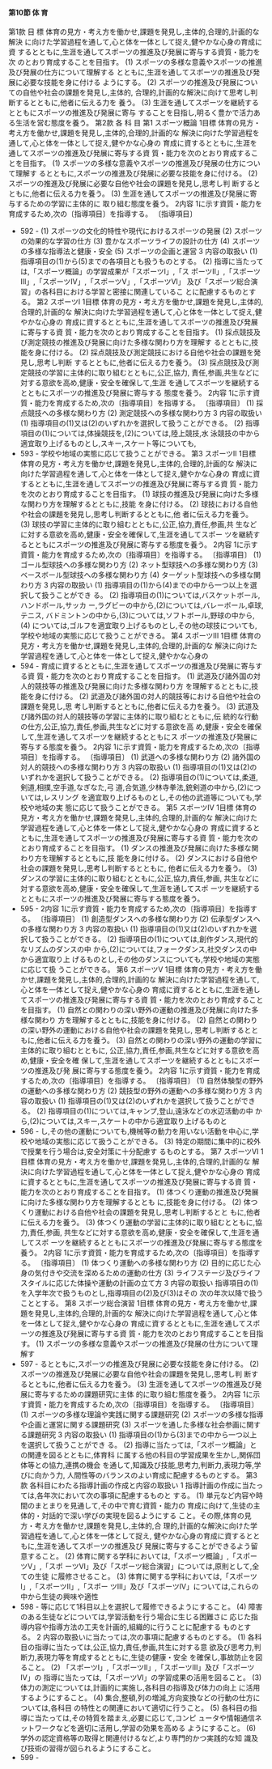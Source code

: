 
#### <a name="第10節_体_育"> 第10節 体 育
第1款 目 標
体育の見方・考え方を働かせ,課題を発見し,主体的,合理的,計画的な解決 に向けた学習過程を通して,心と体を一体として捉え,健やかな心身の育成に資 するとともに,生涯を通してスポーツの推進及び発展に寄与する資質・能力を次 のとおり育成することを目指す。
(1) スポーツの多様な意義やスポーツの推進及び発展の仕方について理解する とともに,生涯を通してスポーツの推進及び発展に必要な技能を身に付ける ようにする。
(2) スポーツの推進及び発展についての自他や社会の課題を発見し,主体的, 合理的,計画的な解決に向けて思考し判断するとともに,他者に伝える力を 養う。
(3) 生涯を通してスポーツを継続するとともにスポーツの推進及び発展に寄与 することを目指し,明るく豊かで活力ある生活を営む態度を養う。
第2款 各 科 目
第1 スポーツ概論 1目標
体育の見方・考え方を働かせ,課題を発見し,主体的,合理的,計画的な 解決に向けた学習過程を通して,心と体を一体として捉え,健やかな心身の 育成に資するとともに,生涯を通してスポーツの推進及び発展に寄与する資 質・能力を次のとおり育成することを目指す。
(1) スポーツの多様な意義やスポーツの推進及び発展の仕方について理解す るとともに,スポーツの推進及び発展に必要な技能を身に付ける。
(2) スポーツの推進及び発展に必要な自他や社会の課題を発見し,思考し判 断するとともに,他者に伝える力を養う。
(3) 生涯を通してスポーツの推進及び発展に寄与するための学習に主体的に 取り組む態度を養う。
2内容 1に示す資質・能力を育成するため,次の〔指導項目〕を指導する。
〔指導項目〕
- 592 -
(1) スポーツの文化的特性や現代におけるスポーツの発展 (2) スポーツの効果的な学習の仕方
(3) 豊かなスポーツライフの設計の仕方
(4) スポーツの多様な指導法と健康・安全
(5) スポーツの企画と運営 3 内容の取扱い
(1) 指導項目の(1)から(5)までの各項目とも扱うものとする。
(2) 指導に当たっては,「スポーツ概論」の学習成果が「スポーツI」,「ス ポーツII」,「スポーツIII」,「スポーツIV」,「スポーツV」,「スポーツVI」 及び「スポーツ総合演習」の各科目における学習と密接に関連しているこ
   とに配慮するものとする。
第2 スポーツI 1目標
体育の見方・考え方を働かせ,課題を発見し,主体的,合理的,計画的な 解決に向けた学習過程を通して,心と体を一体として捉え,健やかな心身の 育成に資するとともに,生涯を通してスポーツの推進及び発展に寄与する資 質・能力を次のとおり育成することを目指す。
(1) 採点競技及び測定競技の推進及び発展に向けた多様な関わり方を理解す るとともに,技能を身に付ける。
(2) 採点競技及び測定競技における自他や社会の課題を発見し,思考し判断 するとともに,他者に伝える力を養う。
(3) 採点競技及び測定競技の学習に主体的に取り組むとともに,公正,協力, 責任,参画,共生などに対する意欲を高め,健康・安全を確保して,生涯 を通してスポーツを継続するとともにスポーツの推進及び発展に寄与する 態度を養う。
2内容 1に示す資質・能力を育成するため,次の〔指導項目〕を指導する。
〔指導項目〕
(1) 採点競技への多様な関わり方 (2) 測定競技への多様な関わり方
3 内容の取扱い
(1) 指導項目の(1)又は(2)のいずれかを選択して扱うことができる。
(2) 指導項目の(1)については,体操競技を,(2)については,陸上競技,水
泳競技の中から適宜取り上げるものとし,スキー,スケート等についても,
- 593 -
学校や地域の実態に応じて扱うことができる。
第3 スポーツII 1目標
体育の見方・考え方を働かせ,課題を発見し,主体的,合理的,計画的な 解決に向けた学習過程を通して,心と体を一体として捉え,健やかな心身の 育成に資するとともに,生涯を通してスポーツの推進及び発展に寄与する資 質・能力を次のとおり育成することを目指す。
(1) 球技の推進及び発展に向けた多様な関わり方を理解するとともに,技能 を身に付ける。
(2) 球技における自他や社会の課題を発見し,思考し判断するとともに,他 者に伝える力を養う。
(3) 球技の学習に主体的に取り組むとともに,公正,協力,責任,参画,共 生などに対する意欲を高め,健康・安全を確保して,生涯を通してスポー ツを継続するとともにスポーツの推進及び発展に寄与する態度を養う。
2内容 1に示す資質・能力を育成するため,次の〔指導項目〕を指導する。
〔指導項目〕
(1) ゴール型球技への多様な関わり方
(2) ネット型球技への多様な関わり方
(3) ベースボール型球技への多様な関わり方 (4) ターゲット型球技への多様な関わり方
3 内容の取扱い
(1) 指導項目の(1)から(4)までの中から一つ以上を選択して扱うことができ
る。
(2) 指導項目の(1)については,バスケットボール,ハンドボール,サッカ
ー,ラグビーの中から,(2)については,バレーボール,卓球,テニス, バドミントンの中から,(3)については,ソフトボール,野球の中から,(4) については,ゴルフを適宜取り上げるものとし,その他の球技についても, 学校や地域の実態に応じて扱うことができる。
第4 スポーツIII 1目標
体育の見方・考え方を働かせ,課題を発見し,主体的,合理的,計画的な 解決に向けた学習過程を通して,心と体を一体として捉え,健やかな心身の
- 594 -
育成に資するとともに,生涯を通してスポーツの推進及び発展に寄与する資 質・能力を次のとおり育成することを目指す。
(1) 武道及び諸外国の対人的競技等の推進及び発展に向けた多様な関わり方
を理解するとともに,技能を身に付ける。
(2) 武道及び諸外国の対人的競技等における自他や社会の課題を発見し,思
考し判断するとともに,他者に伝える力を養う。
(3) 武道及び諸外国の対人的競技等の学習に主体的に取り組むとともに,伝
統的な行動の仕方,公正,協力,責任,参画,共生などに対する意欲を高 め,健康・安全を確保して,生涯を通してスポーツを継続するとともにス ポーツの推進及び発展に寄与する態度を養う。
2内容 1に示す資質・能力を育成するため,次の〔指導項目〕を指導する。
〔指導項目〕
(1) 武道への多様な関わり方
(2) 諸外国の対人的競技への多様な関わり方
3 内容の取扱い
(1) 指導項目の(1)又は(2)のいずれかを選択して扱うことができる。
(2) 指導項目の(1)については,柔道,剣道,相撲,空手道,なぎなた,弓
道,合気道,少林寺拳法,銃剣道の中から,(2)については,レスリング を適宜取り上げるものとし,その他の武道等についても,学校や地域の実 態に応じて扱うことができる。
第5 スポーツIV 1目標
体育の見方・考え方を働かせ,課題を発見し,主体的,合理的,計画的な 解決に向けた学習過程を通して,心と体を一体として捉え,健やかな心身の 育成に資するとともに,生涯を通してスポーツの推進及び発展に寄与する資 質・能力を次のとおり育成することを目指す。
(1) ダンスの推進及び発展に向けた多様な関わり方を理解するとともに,技 能を身に付ける。
(2) ダンスにおける自他や社会の課題を発見し,思考し判断するとともに, 他者に伝える力を養う。
(3) ダンスの学習に主体的に取り組むとともに,公正,協力,責任,参画, 共生などに対する意欲を高め,健康・安全を確保して,生涯を通してスポ ーツを継続するとともにスポーツの推進及び発展に寄与する態度を養う。
- 595 -
2内容 1に示す資質・能力を育成するため,次の〔指導項目〕を指導する。
〔指導項目〕
(1) 創造型ダンスへの多様な関わり方 (2) 伝承型ダンスへの多様な関わり方
3 内容の取扱い
(1) 指導項目の(1)又は(2)のいずれかを選択して扱うことができる。
(2) 指導項目の(1)については,創作ダンス,現代的なリズムのダンスの中
から,(2)については,フォークダンス,社交ダンスの中から適宜取り上 げるものとし,その他のダンスについても,学校や地域の実態に応じて扱 うことができる。
第6 スポーツV 1目標
体育の見方・考え方を働かせ,課題を発見し,主体的,合理的,計画的な 解決に向けた学習過程を通して,心と体を一体として捉え,健やかな心身の 育成に資するとともに,生涯を通してスポーツの推進及び発展に寄与する資 質・能力を次のとおり育成することを目指す。
(1) 自然との関わりの深い野外の運動の推進及び発展に向けた多様な関わり 方を理解するとともに,技能を身に付ける。
(2) 自然との関わりの深い野外の運動における自他や社会の課題を発見し, 思考し判断するとともに,他者に伝える力を養う。
(3) 自然との関わりの深い野外の運動の学習に主体的に取り組むとともに, 公正,協力,責任,参画,共生などに対する意欲を高め,健康・安全を確 保して,生涯を通してスポーツを継続するとともにスポーツの推進及び発 展に寄与する態度を養う。
2内容 1に示す資質・能力を育成するため,次の〔指導項目〕を指導する。
〔指導項目〕
(1) 自然体験型の野外の運動への多様な関わり方 (2) 競技型の野外の運動への多様な関わり方
3 内容の取扱い
(1) 指導項目の(1)又は(2)のいずれかを選択して扱うことができる。
(2) 指導項目の(1)については,キャンプ,登山,遠泳などの水辺活動の中
から,(2)については,スキー,スケートの中から適宜取り上げるものと
- 596 -
し,その他の運動についても,機械等の動力を用いない活動を中心に,学
校や地域の実態に応じて扱うことができる。
(3) 特定の期間に集中的に校外で授業を行う場合は,安全対策に十分配慮す
るものとする。
第7 スポーツVI 1目標
体育の見方・考え方を働かせ,課題を発見し,主体的,合理的,計画的な 解決に向けた学習過程を通して,心と体を一体として捉え,健やかな心身の 育成に資するとともに,生涯を通してスポーツの推進及び発展に寄与する資 質・能力を次のとおり育成することを目指す。
(1) 体つくり運動の推進及び発展に向けた多様な関わり方を理解するととも に,技能を身に付ける。
(2) 体つくり運動における自他や社会の課題を発見し,思考し判断するとと もに,他者に伝える力を養う。
(3) 体つくり運動の学習に主体的に取り組むとともに,協力,責任,参画, 共生などに対する意欲を高め,健康・安全を確保して,生涯を通してスポ ーツを継続するとともにスポーツの推進及び発展に寄与する態度を養う。
2内容 1に示す資質・能力を育成するため,次の〔指導項目〕を指導する。
〔指導項目〕
(1) 体つくり運動への多様な関わり方
(2) 目的に応じた心身の気付きや交流を深めるための運動の仕方
(3) ライフステージ及びライフスタイルに応じた体操や運動の計画の立て方
3 内容の取扱い 指導項目の(1)を入学年次で扱うものとし,指導項目の(2)及び(3)はその
次の年次以降で扱うこととする。
第8 スポーツ総合演習 1目標
体育の見方・考え方を働かせ,課題を発見し,主体的,合理的,計画的な 解決に向けた学習過程を通して,心と体を一体として捉え,健やかな心身の 育成に資するとともに,生涯を通してスポーツの推進及び発展に寄与する資 質・能力を次のとおり育成することを目指す。
(1) スポーツの多様な意義やスポーツの推進及び発展の仕方について理解す
- 597 -
るとともに,スポーツの推進及び発展に必要な技能を身に付ける。
(2) スポーツの推進及び発展に必要な自他や社会の課題を発見し,思考し判
断するとともに,他者に伝える力を養う。
(3) 生涯を通してスポーツの推進及び発展に寄与するための課題研究に主体
的に取り組む態度を養う。 2内容
1に示す資質・能力を育成するため,次の〔指導項目〕を指導する。 〔指導項目〕
(1) スポーツの多様な理論や実践に関する課題研究
(2) スポーツの多様な指導や企画と運営に関する課題研究
(3) スポーツを通した多様な社会参画に関する課題研究 3 内容の取扱い
(1) 指導項目の(1)から(3)までの中から一つ以上を選択して扱うことができ る。
(2) 指導に当たっては,「スポーツ概論」との関連を図るとともに,体育科 に属する他の科目の学習成果を生かし,関係団体等との協力,連携の機会 を通して,知識及び技能,思考力,判断力,表現力等,学びに向かう力, 人間性等のバランスのよい育成に配慮するものとする。
第3款 各科目にわたる指導計画の作成と内容の取扱い
1 指導計画の作成に当たっては,各年次において次の事項に配慮するものと する。
(1) 単元など内容や時間のまとまりを見通して,その中で育む資質・能力の 育成に向けて,生徒の主体的・対話的で深い学びの実現を図るようにする こと。その際,体育の見方・考え方を働かせ,課題を発見し,主体的,合 理的,計画的な解決に向けた学習過程を通して,心と体を一体として捉え, 健やかな心身の育成に資するとともに,生涯を通してスポーツの推進及び 発展に寄与することができるよう留意すること。
(2) 体育に関する学科においては,「スポーツ概論」,「スポーツV」,「スポ ーツVI」及び「スポーツ総合演習」については,原則として,全ての生徒 に履修させること。
(3) 体育に関する学科においては,「スポーツI」,「スポーツII」,「スポー ツIII」及び「スポーツIV」については,これらの中から生徒の興味や適性
- 598 -
等に応じて1科目以上を選択して履修できるようにすること。
(4) 障害のある生徒などについては,学習活動を行う場合に生じる困難さに 応じた指導内容や指導方法の工夫を計画的,組織的に行うことに配慮する
ものとする。
2 内容の取扱いに当たっては,次の事項に配慮するものとする。
(1) 各科目の指導に当たっては,公正,協力,責任,参画,共生に対する意 欲及び思考力,判断力,表現力等を育成するとともに,生徒の健康・安全 を確保し,事故防止を図ること。
(2) 「スポーツI」,「スポーツII」,「スポーツIII」及び「スポーツIV」の 指導に当たっては,「スポーツVI」の学習成果の活用を図ること。
(3) 体力の測定については,計画的に実施し,各科目の指導及び体力の向上 に活用するようにすること。
(4) 集合,整頓,列の増減,方向変換などの行動の仕方については,各科目 の特性との関連において適切に行うこと。
(5) 各科目の指導に当たっては,その特質を踏まえ,必要に応じて,コンピ ュータや情報通信ネットワークなどを適切に活用し,学習の効果を高める ようにすること。
(6) 学外の認定資格等の取得と関連付けるなど,より専門的かつ実践的な知 識及び技術の習得が図られるようにすること。
- 599 -


